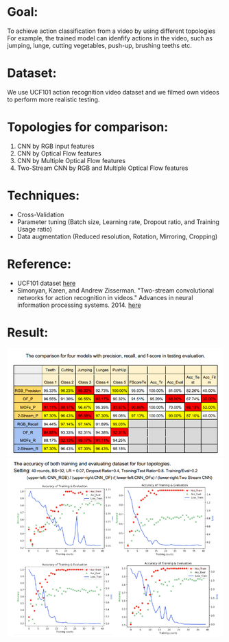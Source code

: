# Goal: 
To achieve action classification from a video by using different topologies 
For example, the trained model can idenfify actions in the video, such as jumping, lunge, cutting vegetables, push-up, brushing teeths etc.

# Dataset:  

We use UCF101 action recognition video dataset and we filmed own videos to perform more realistic testing.

# Topologies for comparison: 
1. CNN by RGB input features
2. CNN by Optical Flow features
3. CNN by Multiple Optical Flow features
4. Two-Stream CNN by RGB and Multiple Optical Flow features

# Techniques:
- Cross-Validation
- Parameter tuning (Batch size, Learning rate, Dropout ratio, and Training Usage ratio)
- Data augmentation (Reduced resolution, Rotation, Mirroring, Cropping)

# Reference:
- UCF101 dataset [here](http://crcv.ucf.edu/data/UCF101.php)
- Simonyan, Karen, and Andrew Zisserman. "Two-stream convolutional networks for action recognition in videos." Advances in neural information processing systems. 2014. [here](https://papers.nips.cc/paper/5353-two-stream-convolutional-networks-for-action-recognition-in-videos.pdf)

# Result:
<img src="Result/Accuracy_table_by_actions.jpg">
<img src="Result/Training-Evaluation-Record.jpg">
